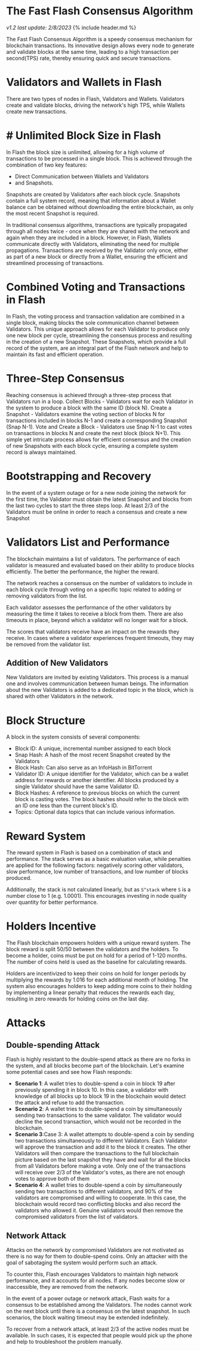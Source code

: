 # The **Fast** Flash Consensus Algorithm
*v1.2 last update: 2/8/2023*
{% include header.md %}

The Fast Flash Consensus Algorithm is a speedy consensus mechanism for blockchain transactions. Its innovative design allows every node to generate and validate blocks at the same time, leading to a high transaction per second(TPS) rate, thereby ensuring quick and secure transactions.
# Validators and Wallets in Flash

There are two types of nodes in Flash, Validators and Wallets. 
Validators create and validate blocks, driving the network's high TPS, while Wallets create new transactions.

# # Unlimited Block Size in Flash 
In Flash the block size is unlimited, allowing for a high volume of transactions to be processed in a single block. This is achieved through the combination of two key features: 
 - Direct Communication between Wallets and Validators 
 - and Snapshots.

Snapshots are created by Validators after each block cycle. Snapshots contain a full system record, meaning that information about a Wallet balance can be obtained without downloading the entire blockchain, as only the most recent Snapshot is required.

In traditional consensus algorithms, transactions are typically propagated through all nodes twice - once when they are shared with the network and again when they are included in a block. However, in Flash, Wallets communicate directly with Validators, eliminating the need for multiple propagations. Transactions are received by the Validator only once, either as part of a new block or directly from a Wallet, ensuring the efficient and streamlined processing of transactions.

# Combined Voting and Transactions in Flash
In Flash, the voting process and transaction validation are combined in a single block, making blocks the sole communication channel between Validators. This unique approach allows for each Validator to produce only one new block per cycle, streamlining the consensus process and resulting in the creation of a new Snapshot. These Snapshots, which provide a full record of the system, are an integral part of the Flash network and help to maintain its fast and efficient operation.

# Three-Step Consensus 
Reaching consensus is achieved through a three-step process that Validators run in a loop.
Collect Blocks - Validators wait for each Validator in the system to produce a block with the same ID (block N).
Create a Snapshot - Validators examine the voting section of blocks N for transactions included in blocks N-1 and create a corresponding Snapshot (Snap N-1).
Vote and Create a Block - Validators use Snap N-1 to cast votes on transactions in blocks N and create the next block (block N+1).
This simple yet intricate process allows for efficient consensus and the creation of new Snapshots with each block cycle, ensuring a complete system record is always maintained.

# Bootstrapping and Recovery 
In the event of a system outage or for a new node joining the network for the first time, the Validator must obtain the latest Snapshot and blocks from the last two cycles to start the three steps loop. At least 2/3 of the Validators must be online in order to reach a consensus and create a new Snapshot

# Validators List and Performance
The blockchain maintains a list of validators. The performance of each validator is measured and evaluated based on their ability to produce blocks efficiently. The better the performance, the higher the reward.

The network reaches a consensus on the number of validators to include in each block cycle through voting on a specific topic related to adding or removing validators from the list.

Each validator assesses the performance of the other validators by measuring the time it takes to receive a block from them. There are also timeouts in place, beyond which a validator will no longer wait for a block.

The scores that validators receive have an impact on the rewards they receive. In cases where a validator experiences frequent timeouts, they may be removed from the validator list.

## Addition of New Validators
New Validators are invited by existing Validators. This process is a manual one and involves communication between human beings. The information about the new Validators is added to a dedicated topic in the block, which is shared with other Validators in the network. 

# Block Structure
A block in the system consists of several components:

 - Block ID: A unique, incremental number assigned to each block
 - Snap Hash: A hash of the most recent Snapshot created by the Validators
 - Block Hash: Can also serve as an InfoHash in BitTorrent
 - Validator ID: A unique identifier for the Validator, which can be a wallet address for rewards or another identifier. All blocks produced by a single Validator should have the same Validator ID.
 - Block Hashes: A reference to previous blocks on which the current block is casting votes. The block hashes should refer to the block with an ID one less than the current block's ID.
 - Topics: Optional data topics that can include various information.

# Reward System
The reward system in Flash is based on a combination of stack and performance. The stack serves as a basic evaluation value, while penalties are applied for the following factors: negatively scoring other validators, slow performance, low number of transactions, and low number of blocks produced.

Additionally, the stack is not calculated linearly, but as `S^stack` where `S` is a number close to 1 (e.g. 1.0001). This encourages investing in node quality over quantity for better performance.

# Holders Incentive
The Flash blockchain empowers holders with a unique reward system. The block reward is split 50/50 between the validators and the holders. To become a holder, coins must be put on hold for a period of 1-120 months. The number of coins held is used as the baseline for calculating rewards.

Holders are incentivized to keep their coins on hold for longer periods by multiplying the rewards by 1.016 for each additional month of holding. The system also encourages holders to keep adding more coins to their holding by implementing a linear penalty that reduces the rewards each day, resulting in zero rewards for holding coins on the last day.

# Attacks
## Double-spending Attack
Flash is highly resistant to the double-spend attack as there are no forks in the system, and all blocks become part of the blockchain.
Let's examine some potential cases and see how Flash responds:
 - **Scenario 1**: A wallet tries to double-spend a coin in block 19 after previously spending it in block 10. In this case, a validator with knowledge of all blocks up to block 19 in the blockchain would detect the attack and refuse to add the transaction.
 - **Scenario 2**: A wallet tries to double-spend a coin by simultaneously sending two transactions to the same validator. The validator would decline the second transaction, which would not be recorded in the blockchain.
 - **Scenario 3**:Case 3: A wallet attempts to double-spend a coin by sending two transactions simultaneously to different Validators. Each Validator will approve the transaction and add it to the block it creates. The other Validators will then compare the transactions to the full blockchain picture based on the last snapshot they have and wait for all the blocks from all Validators before making a vote. Only one of the transactions will receive over 2/3 of the Validator's votes, as there are not enough votes to approve both of them
 - **Scenario 4**: A wallet tries to double-spend a coin by simultaneously sending two transactions to different validators, and 90% of the validators are compromised and willing to cooperate. In this case, the blockchain would record two conflicting blocks and also record the validators who allowed it. Genuine validators would then remove the compromised validators from the list of validators.

## Network Attack
Attacks on the network by compromised Validators are not motivated as there is no way for them to double-spend coins. Only an attacker with the goal of sabotaging the system would perform such an attack.

To counter this, Flash encourages Validators to maintain high network performance, and it accounts for all nodes. If any nodes become slow or inaccessible, they are removed from the network.

In the event of a power outage or network attack, Flash waits for a consensus to be established among the Validators. The nodes cannot work on the next block until there is a consensus on the latest snapshot. In such scenarios, the block waiting timeout may be extended indefinitely.

To recover from a network attack, at least 2/3 of the active nodes must be available. In such cases, it is expected that people would pick up the phone and help to troubleshoot the problem manually.
